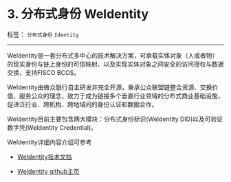 # 3. 分布式身份 WeIdentity
标签： ``分布式身份`` ``Identity``

------

WeIdentity是一套分布式多中心的技术解决方案，可承载实体对象（人或者物）的现实身份与链上身份的可信映射、以及实现实体对象之间安全的访问授权与数据交换，支持FISCO BCOS。

WeIdentity由微众银行自主研发并完全开源，秉承公众联盟链整合资源、交换价值、服务公众的理念，致力于成为链接多个垂直行业领域的分布式商业基础设施，促进泛行业、跨机构、跨地域间的身份认证和数据合作。

WeIdentity目前主要包含两大模块：分布式身份标识(WeIdentity DID)以及可验证数字凭(WeIdentity Credential)。

WeIdentity详细内容介绍可参考

- [WeIdentity技术文档](https://weidentity.readthedocs.io/zh_CN/latest/index.html)

- [WeIdentity github主页](https://github.com/WeBankBlockchain/WeIdentity)